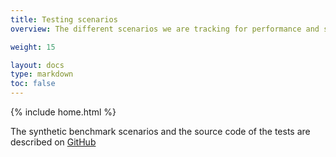 ```yaml
---
title: Testing scenarios
overview: The different scenarios we are tracking for performance and scalability.

weight: 15

layout: docs
type: markdown
toc: false
---
```

{% include home.html %}

The synthetic benchmark scenarios and the source code of the tests are described
on [GitHub](https://github.com/istio/istio/tree/master/tools#istio-load-testing-user-guide)

<!-- add blueperf and more details -->
